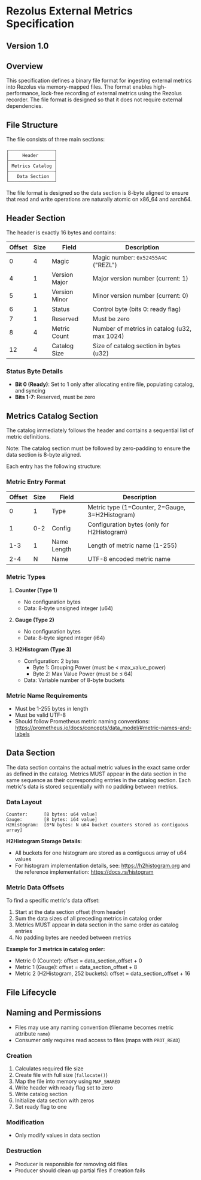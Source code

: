 # Rezolus External Metrics Specification

## Version 1.0

## Overview

This specification defines a binary file format for ingesting external metrics
into Rezolus via memory-mapped files. The format enables high-performance,
lock-free recording of external metrics using the Rezolus recorder. The file
format is designed so that it does not require external dependencies.

## File Structure

The file consists of three main sections:

```
┌─────────────────┐
│     Header      │
├─────────────────┤
│ Metrics Catalog │
├─────────────────┤
│   Data Section  │
└─────────────────┘
```

The file format is designed so the data section is 8-byte aligned to ensure that
read and write operations are naturally atomic on x86_64 and aarch64.

## Header Section

The header is exactly 16 bytes and contains:

| Offset | Size | Field | Description |
|--------|------|-------|-------------|
| 0 | 4 | Magic | Magic number: `0x52455A4C` ("REZL") |
| 4 | 1 | Version Major | Major version number (current: 1) |
| 5 | 1 | Version Minor | Minor version number (current: 0) |
| 6 | 1 | Status | Control byte (bits 0: ready flag) |
| 7 | 1 | Reserved | Must be zero |
| 8 | 4 | Metric Count | Number of metrics in catalog (u32, max 1024) |
| 12 | 4 | Catalog Size | Size of catalog section in bytes (u32) |

### Status Byte Details

- **Bit 0 (Ready)**: Set to 1 only after allocating entire file, populating
catalog, and syncing
- **Bits 1-7**: Reserved, must be zero

## Metrics Catalog Section

The catalog immediately follows the header and contains a sequential list of
metric definitions.

Note: The catalog section must be followed by zero-padding to ensure the data
section is 8-byte aligned.

Each entry has the following structure:

### Metric Entry Format

| Offset | Size | Field | Description |
|--------|------|-------|-------------|
| 0 | 1 | Type | Metric type (1=Counter, 2=Gauge, 3=H2Histogram) |
| 1 | 0-2 | Config | Configuration bytes (only for H2Histogram) |
| 1-3 | 1 | Name Length | Length of metric name (1-255) |
| 2-4 | N | Name | UTF-8 encoded metric name |

### Metric Types

1. **Counter (Type 1)**
   - No configuration bytes
   - Data: 8-byte unsigned integer (u64)

2. **Gauge (Type 2)**
   - No configuration bytes
   - Data: 8-byte signed integer (i64)

3. **H2Histogram (Type 3)**
   - Configuration: 2 bytes
     - Byte 1: Grouping Power (must be < max_value_power)
     - Byte 2: Max Value Power (must be ≤ 64)
   - Data: Variable number of 8-byte buckets

### Metric Name Requirements

- Must be 1-255 bytes in length
- Must be valid UTF-8
- Should follow Prometheus metric naming conventions:
https://prometheus.io/docs/concepts/data_model/#metric-names-and-labels

## Data Section

The data section contains the actual metric values in the exact same order as
defined in the catalog. Metrics MUST appear in the data section in the same
sequence as their corresponding entries in the catalog section. Each metric's
data is stored sequentially with no padding between metrics.

### Data Layout

```
Counter:      [8 bytes: u64 value]
Gauge:        [8 bytes: i64 value]
H2Histogram:  [8*N bytes: N u64 bucket counters stored as contiguous array]
```

**H2Histogram Storage Details:**
- All buckets for one histogram are stored as a contiguous array of u64 values
- For histogram implementation details, see: https://h2histogram.org and the
reference implementation: https://docs.rs/histogram

### Metric Data Offsets

To find a specific metric's data offset:
1. Start at the data section offset (from header)
2. Sum the data sizes of all preceding metrics in catalog order
3. Metrics MUST appear in data section in the same order as catalog entries
4. No padding bytes are needed between metrics

**Example for 3 metrics in catalog order:**
- Metric 0 (Counter): offset = data_section_offset + 0
- Metric 1 (Gauge): offset = data_section_offset + 8
- Metric 2 (H2Histogram, 252 buckets): offset = data_section_offset + 16

## File Lifecycle

## Naming and Permissions
- Files may use any naming convention (filename becomes metric attribute `name`)
- Consumer only requires read access to files (maps with `PROT_READ`)

### Creation
1. Calculates required file size
2. Create file with full size (`fallocate()`)
3. Map the file into memory using `MAP_SHARED`
4. Write header with ready flag set to zero
5. Write catalog section
6. Initialize data section with zeros
7. Set ready flag to one

### Modification
- Only modify values in data section

### Destruction
- Producer is responsible for removing old files
- Producer should clean up partial files if creation fails
